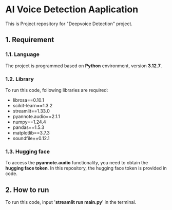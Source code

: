 # AI Voice Detection Aaplication

This is Project repository for "Deepvoice Detection" project.

## 1. Requirement

### 1.1. Language

The project is programmed based on **Python** environment, version **3.12.7**.

### 1.2. Library 

To run this code, following libraries are required:

* librosa==0.10.1
* scikit-learn==1.3.2
* streamlit==1.33.0
* pyannote.audio==2.1.1
* numpy==1.24.4
* pandas==1.5.3 
* matplotlib==3.7.3 
* soundfile==0.12.1

### 1.3. Hugging face

To access the **pyannote.audio** functionality, you need to obtain the **hugging face token**. In this repository, the hugging face token is provided in code.

## 2. How to run

To run this code, input '**streamlit run main.py**' in the terminal.
